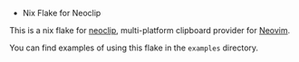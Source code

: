 * Nix Flake for Neoclip

This is a nix flake for [neoclip](https://github.com/neoclip-nvim/neoclip), multi-platform clipboard provider for [Neovim](https://neovim.io).

You can find examples of using this flake in the `examples` directory.
